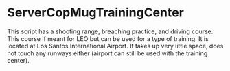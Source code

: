 # ServerCopMugTrainingCenter
This script has a shooting range, breaching practice, and driving course. This course if meant for LEO but can be used for a type of training. It is located at Los Santos International Airport. It takes up very little space, does not touch any runways either (airport can still be used with the training center). 
